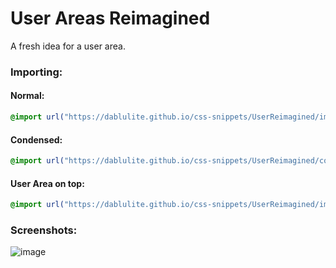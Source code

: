 # User Areas Reimagined
A fresh idea for a user area.

### Importing:
#### Normal:
```css
@import url("https://dablulite.github.io/css-snippets/UserReimagined/import.css");
```
#### Condensed:
```css
@import url("https://dablulite.github.io/css-snippets/UserReimagined/condensed.css");
```
#### User Area on top:
```css
@import url("https://dablulite.github.io/css-snippets/UserReimagined/import-ua-top.css");
```

### Screenshots:
![image](https://github.com/DaBluLite/css-snippets/assets/73998678/d5e8b782-a4d2-4007-858d-335ea332da71)
